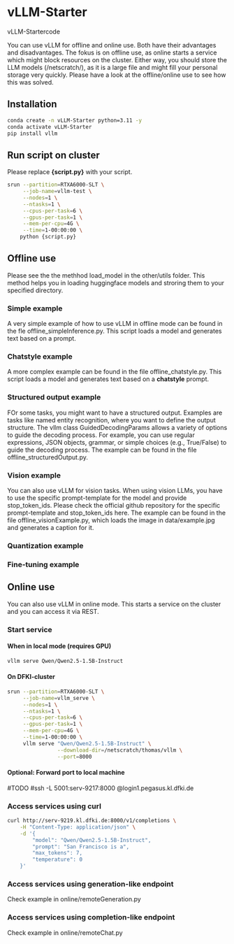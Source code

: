 # vLLM-Starter
vLLM-Startercode

You can use vLLM for offline and online use.
Both have their advantages and disadvantages.
The fokus is on offline use, as online starts a service which might block resources on the cluster.
Either way, you should  store the LLM models (/netscratch/), as it is a large file and might fill your personal storage very quickly.
Please have a look at the offline/online use to see how this was solved.

## Installation
```bash
conda create -n vLLM-Starter python=3.11 -y
conda activate vLLM-Starter
pip install vllm
```

## Run script on cluster
Please replace **{script.py}** with your script.
```bash
srun --partition=RTXA6000-SLT \
     --job-name=vllm-test \
     --nodes=1 \
     --ntasks=1 \
     --cpus-per-task=6 \
     --gpus-per-task=1 \
     --mem-per-cpu=4G \
     --time=1-00:00:00 \
    python {script.py}
```


## Offline use

Please see the the methhod load_model in the other/utils folder. 
This method helps you in loading huggingface models and stroring them to your specified directory.

### Simple example
A very simple example of how to use vLLM in offline mode can be found in the fle offline_simpleInference.py.
This script loads a model and generates text based on a prompt.

### Chatstyle example
A more complex example can be found in the file offline_chatstyle.py.
This script loads a model and generates text based on a **chatstyle** prompt.

### Structured output example
FOr some tasks, you might want to have a structured output.
Examples are tasks like named entity recognition, where you want to define the output structure.
The vllm class GuidedDecodingParams allows a variety of options to guide the decoding process.
For example, you can use regular expressions, JSON objects, grammar, or simple choices (e.g., True/False) to guide the decoding process.
The example can be found in the file offline_structuredOutput.py.

### Vision example
You can also use vLLM for vision tasks.
When using vision LLMs, you have to use the specific prompt-template for the model and provide stop_token_ids.
Please check the official github repository for the specific prompt-template and stop_token_ids here.
The example can be found in the file offline_visionExample.py, which loads the image in data/example.jpg and generates a caption for it.

### Quantization example


### Fine-tuning example

## Online use
You can also use vLLM in online mode.
This starts a service on the cluster and you can access it via REST.


### Start service

#### When in local mode (requires GPU)
```bash
vllm serve Qwen/Qwen2.5-1.5B-Instruct
```

#### On DFKI-cluster
```bash
srun --partition=RTXA6000-SLT \
     --job-name=vllm_serve \
     --nodes=1 \
     --ntasks=1 \
     --cpus-per-task=6 \
     --gpus-per-task=1 \
     --mem-per-cpu=4G \
     --time=1-00:00:00 \
     vllm serve "Qwen/Qwen2.5-1.5B-Instruct" \
                --download-dir=/netscratch/thomas/vllm \
                --port=8000
```

#### Optional: Forward port to local machine
#TODO 
#ssh -L 5001:serv-9217:8000 <user>@login1.pegasus.kl.dfki.de

### Access services using curl

```bash
curl http://serv-9219.kl.dfki.de:8000/v1/completions \
    -H "Content-Type: application/json" \
    -d '{
        "model": "Qwen/Qwen2.5-1.5B-Instruct",
        "prompt": "San Francisco is a",
        "max_tokens": 7,
        "temperature": 0
    }'
```
### Access services using generation-like endpoint
Check example in online/remoteGeneration.py

### Access services using completion-like endpoint
Check example in online/remoteChat.py